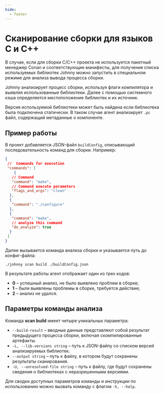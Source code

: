 ```yaml
---
hide:
  - footer
---
```


# Сканирование сборки для языков C и C++

В случае, если для сборки C/С++ проекта не используется пакетный менеджер Conan и соответствующие манифесты, для получения списка используемых библиотек Johnny можно запустить в специальном режиме для анализа вывода процесса сборки.

Johnny анализирует процесс сборки, используя флаги компилятора и выявляя использованные библиотеки. Далее с помощью системного кэша определяется местоположение библиотек и их источник.

Версия используемой библиотеки может быть найдена если библиотека была подключена статически. В таком случае агент анализирует `.pc` файл, содержащий метаданные о компоненте.

## Пример работы

В проект добавляется JSON-файл `buildConfig`, описывающий последовательность команд для сборки. Например:

```json
{
 //  Commands for execution
 "commands": [
    {
   // Command
   "command": "make",
   // Command execute parameters
   "flags_and_args": "clean"
  },
  {
   "command": "./configure"  
  },
  {
   "command": "make",
   // analyze this command
   "do_analyze": true
  }
 ]
}
```

Далее вызывается команда анализа сборки и указывается путь до конфиг-файла:

```shell
./johnny scan build ./buildConfig.json
```

В результате работы агент отображает один из трех кодов:

- **0** – успешный анализ, не было выявлено проблем в сборке;
- **1** – были выявлены проблемы в сборке, требуется действие;
- **2** – анализ не удался.

## Параметры команды анализа

Команда **scan build** имеет четыре уникальных параметра:

- `--build-result` – вводные данные представляют собой результат предыдущего процесса сборки, включая скомпилированные артефакты.
- `-L, --lib-versions string` – путь к JSON-файлу со списком версий анализируемых библиотек.
- `--output string` – путь к файлу, в котором будут сохранены результаты сканирования.
- `-U, --unresolved-file string` – путь к файлу, где будут сохранены сведения о библиотеках с неразрешенными версиями.

Для сводки доступных параметров команды и инструкции по использованию можно вызвать команду с флагом `-h, --help`.

